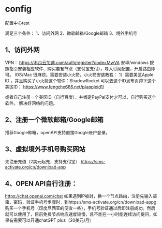 # config
配置中心test

满足三个条件：
1、访问外网
2、微软邮箱/Google邮箱 
3、境外手机号


## 1、访问外网
VPN： https://木瓜云加速.com/auth/register?code=MwVA
安卓/windows 按照指引安装相应软件、购买套餐节点（支付宝支付），导入订阅配置，开启路由即可。
IOS/Mac 很麻烦，需要安装小火箭，小火箭安装教程：
1）需要美区Apple ID ，并且购买了小火箭这个软件：ShadowRocket
可以去这个ID发布页蹲下这个美区ID：
https://www.fengche666.net/p/appleid1/

或者自己注册一个美区ID（自行百度），并绑定PayPal支付才可以，自行购买这个软件。
解决好网络的问题。
## 2、注册一个微软邮箱/Google邮箱
推荐Google邮箱，openAPI支持直接Google账户登录。

## 3、虚拟境外手机号购买网站
先注册充值（2美元起充，支持支付宝）
https://sms-activate.org/cn/download-app

## 4、OPEN API自行注册：
https://chat.openai.com/chat 
如果遇到IP被封，换一个节点路由，注册先输入邮箱、密码，验证手机号步骤时，到https://sms-activate.org/cn/download-appg
购买一个手机号（印度尼西亚的便宜一些），手机号验证通过后即注册成功。然后就可以使用了，目前免费节点响应速度较慢，且不能在一小时能连续访问提问，如果有需要可以开通chatGPT plus（20美元/月)
